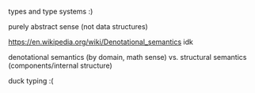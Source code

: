 types and type systems :)

purely abstract sense (not data structures)

https://en.wikipedia.org/wiki/Denotational_semantics idk

denotational semantics (by domain, math sense) vs. structural semantics (components/internal structure)

duck typing :(
